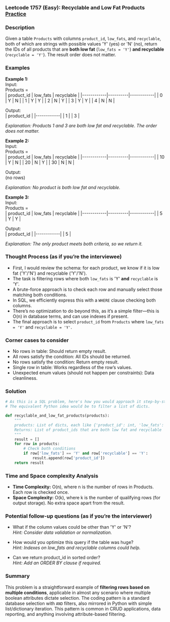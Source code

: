 ### Leetcode 1757 (Easy): Recyclable and Low Fat Products [Practice](https://leetcode.com/problems/recyclable-and-low-fat-products)

### Description  
Given a table `Products` with columns `product_id`, `low_fats`, and `recyclable`, both of which are strings with possible values 'Y' (yes) or 'N' (no), return the IDs of all products that are **both low fat** (`low_fats = 'Y'`) **and recyclable** (`recyclable = 'Y'`). The result order does not matter.

### Examples  

**Example 1:**  
Input:  
Products =  
| product_id | low_fats | recyclable |
|------------|----------|------------|
|     0      |    Y     |     N      |
|     1      |    Y     |     Y      |
|     2      |    N     |     Y      |
|     3      |    Y     |     Y      |
|     4      |    N     |     N      |

Output:  
| product_id |
|------------|
|     1      |
|     3      |

*Explanation: Products 1 and 3 are both low fat and recyclable. The order does not matter.*

**Example 2:**  
Input:  
Products =  
| product_id | low_fats | recyclable |
|------------|----------|------------|
|     10     |    Y     |     N      |
|     20     |    N     |     Y      |
|     30     |    N     |     N      |

Output:  
(no rows)

*Explanation: No product is both low fat and recyclable.*

**Example 3:**  
Input:  
Products =  
| product_id | low_fats | recyclable |
|------------|----------|------------|
|     5      |    Y     |     Y      |

Output:  
| product_id |
|------------|
|     5      |

*Explanation: The only product meets both criteria, so we return it.*

### Thought Process (as if you’re the interviewee)  
- First, I would review the schema: for each product, we know if it is low fat ('Y'/'N') and recyclable ('Y'/'N').
- The task is filtering rows where both `low_fats` is 'Y' **and** `recyclable` is 'Y'.
- A brute-force approach is to check each row and manually select those matching both conditions.
- In SQL, we efficiently express this with a `WHERE` clause checking both columns.
- There’s no optimization to do beyond this, as it’s a simple filter—this is O(n) in database terms, and can use indexes if present.
- The final approach is to select `product_id` from `Products` where `low_fats = 'Y'` and `recyclable = 'Y'`.

### Corner cases to consider  
- No rows in table: Should return empty result.
- All rows satisfy the condition: All IDs should be returned.
- No rows satisfy the condition: Return empty result.
- Single row in table: Works regardless of the row’s values.
- Unexpected enum values (should not happen per constraints): Data cleanliness.

### Solution

```python
# As this is a SQL problem, here's how you would approach it step-by-step in SQL:
# The equivalent Python idea would be to filter a list of dicts.

def recyclable_and_low_fat_products(products):
    """
    products: List of dicts, each like {'product_id': int, 'low_fats': str, 'recyclable': str}
    Returns: List of product_ids that are both low fat and recyclable
    """
    result = []
    for row in products:
        # Check both conditions
        if row['low_fats'] == 'Y' and row['recyclable'] == 'Y':
            result.append(row['product_id'])
    return result
```

### Time and Space complexity Analysis  

- **Time Complexity:** O(n), where n is the number of rows in Products. Each row is checked once.
- **Space Complexity:** O(k), where k is the number of qualifying rows (for output storage). No extra space apart from the result.

### Potential follow-up questions (as if you’re the interviewer)  

- What if the column values could be other than 'Y' or 'N'?  
  *Hint: Consider data validation or normalization.*

- How would you optimize this query if the table was huge?  
  *Hint: Indexes on low_fats and recyclable columns could help.*

- Can we return product_id in sorted order?  
  *Hint: Add an ORDER BY clause if required.*

### Summary
This problem is a straightforward example of **filtering rows based on multiple conditions**, applicable in almost any scenario where multiple boolean attributes dictate selection. The coding pattern is a standard database selection with `AND` filters, also mirrored in Python with simple list/dictionary iteration. This pattern is common in CRUD applications, data reporting, and anything involving attribute-based filtering.